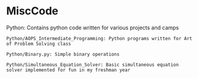 # MiscCode

Python: Contains python code written for various projects and camps

    Python/AOPS_Intermediate_Programming: Python programs written for Art of Problem Solving class

    Python/Binary.py: Simple binary operations

    Python/Simultaneous_Equation_Solver: Basic simultaneous equation solver implemented for fun in my freshman year
